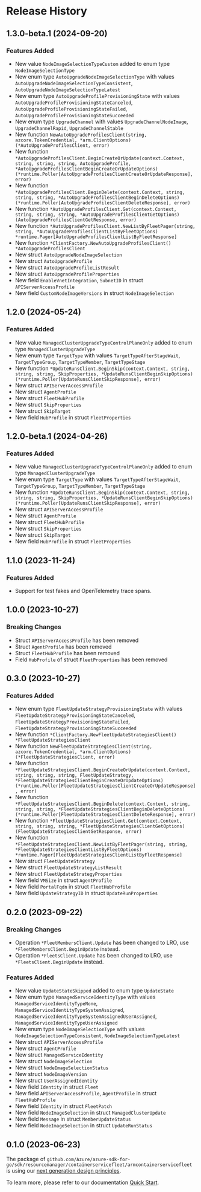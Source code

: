 # Release History

## 1.3.0-beta.1 (2024-09-20)
### Features Added

- New value `NodeImageSelectionTypeCustom` added to enum type `NodeImageSelectionType`
- New enum type `AutoUpgradeNodeImageSelectionType` with values `AutoUpgradeNodeImageSelectionTypeConsistent`, `AutoUpgradeNodeImageSelectionTypeLatest`
- New enum type `AutoUpgradeProfileProvisioningState` with values `AutoUpgradeProfileProvisioningStateCanceled`, `AutoUpgradeProfileProvisioningStateFailed`, `AutoUpgradeProfileProvisioningStateSucceeded`
- New enum type `UpgradeChannel` with values `UpgradeChannelNodeImage`, `UpgradeChannelRapid`, `UpgradeChannelStable`
- New function `NewAutoUpgradeProfilesClient(string, azcore.TokenCredential, *arm.ClientOptions) (*AutoUpgradeProfilesClient, error)`
- New function `*AutoUpgradeProfilesClient.BeginCreateOrUpdate(context.Context, string, string, string, AutoUpgradeProfile, *AutoUpgradeProfilesClientBeginCreateOrUpdateOptions) (*runtime.Poller[AutoUpgradeProfilesClientCreateOrUpdateResponse], error)`
- New function `*AutoUpgradeProfilesClient.BeginDelete(context.Context, string, string, string, *AutoUpgradeProfilesClientBeginDeleteOptions) (*runtime.Poller[AutoUpgradeProfilesClientDeleteResponse], error)`
- New function `*AutoUpgradeProfilesClient.Get(context.Context, string, string, string, *AutoUpgradeProfilesClientGetOptions) (AutoUpgradeProfilesClientGetResponse, error)`
- New function `*AutoUpgradeProfilesClient.NewListByFleetPager(string, string, *AutoUpgradeProfilesClientListByFleetOptions) *runtime.Pager[AutoUpgradeProfilesClientListByFleetResponse]`
- New function `*ClientFactory.NewAutoUpgradeProfilesClient() *AutoUpgradeProfilesClient`
- New struct `AutoUpgradeNodeImageSelection`
- New struct `AutoUpgradeProfile`
- New struct `AutoUpgradeProfileListResult`
- New struct `AutoUpgradeProfileProperties`
- New field `EnableVnetIntegration`, `SubnetID` in struct `APIServerAccessProfile`
- New field `CustomNodeImageVersions` in struct `NodeImageSelection`


## 1.2.0 (2024-05-24)
### Features Added

- New value `ManagedClusterUpgradeTypeControlPlaneOnly` added to enum type `ManagedClusterUpgradeType`
- New enum type `TargetType` with values `TargetTypeAfterStageWait`, `TargetTypeGroup`, `TargetTypeMember`, `TargetTypeStage`
- New function `*UpdateRunsClient.BeginSkip(context.Context, string, string, string, SkipProperties, *UpdateRunsClientBeginSkipOptions) (*runtime.Poller[UpdateRunsClientSkipResponse], error)`
- New struct `APIServerAccessProfile`
- New struct `AgentProfile`
- New struct `FleetHubProfile`
- New struct `SkipProperties`
- New struct `SkipTarget`
- New field `HubProfile` in struct `FleetProperties`


## 1.2.0-beta.1 (2024-04-26)
### Features Added

- New value `ManagedClusterUpgradeTypeControlPlaneOnly` added to enum type `ManagedClusterUpgradeType`
- New enum type `TargetType` with values `TargetTypeAfterStageWait`, `TargetTypeGroup`, `TargetTypeMember`, `TargetTypeStage`
- New function `*UpdateRunsClient.BeginSkip(context.Context, string, string, string, SkipProperties, *UpdateRunsClientBeginSkipOptions) (*runtime.Poller[UpdateRunsClientSkipResponse], error)`
- New struct `APIServerAccessProfile`
- New struct `AgentProfile`
- New struct `FleetHubProfile`
- New struct `SkipProperties`
- New struct `SkipTarget`
- New field `HubProfile` in struct `FleetProperties`


## 1.1.0 (2023-11-24)
### Features Added

- Support for test fakes and OpenTelemetry trace spans.


## 1.0.0 (2023-10-27)
### Breaking Changes

- Struct `APIServerAccessProfile` has been removed
- Struct `AgentProfile` has been removed
- Struct `FleetHubProfile` has been removed
- Field `HubProfile` of struct `FleetProperties` has been removed


## 0.3.0 (2023-10-27)
### Features Added

- New enum type `FleetUpdateStrategyProvisioningState` with values `FleetUpdateStrategyProvisioningStateCanceled`, `FleetUpdateStrategyProvisioningStateFailed`, `FleetUpdateStrategyProvisioningStateSucceeded`
- New function `*ClientFactory.NewFleetUpdateStrategiesClient() *FleetUpdateStrategiesClient`
- New function `NewFleetUpdateStrategiesClient(string, azcore.TokenCredential, *arm.ClientOptions) (*FleetUpdateStrategiesClient, error)`
- New function `*FleetUpdateStrategiesClient.BeginCreateOrUpdate(context.Context, string, string, string, FleetUpdateStrategy, *FleetUpdateStrategiesClientBeginCreateOrUpdateOptions) (*runtime.Poller[FleetUpdateStrategiesClientCreateOrUpdateResponse], error)`
- New function `*FleetUpdateStrategiesClient.BeginDelete(context.Context, string, string, string, *FleetUpdateStrategiesClientBeginDeleteOptions) (*runtime.Poller[FleetUpdateStrategiesClientDeleteResponse], error)`
- New function `*FleetUpdateStrategiesClient.Get(context.Context, string, string, string, *FleetUpdateStrategiesClientGetOptions) (FleetUpdateStrategiesClientGetResponse, error)`
- New function `*FleetUpdateStrategiesClient.NewListByFleetPager(string, string, *FleetUpdateStrategiesClientListByFleetOptions) *runtime.Pager[FleetUpdateStrategiesClientListByFleetResponse]`
- New struct `FleetUpdateStrategy`
- New struct `FleetUpdateStrategyListResult`
- New struct `FleetUpdateStrategyProperties`
- New field `VMSize` in struct `AgentProfile`
- New field `PortalFqdn` in struct `FleetHubProfile`
- New field `UpdateStrategyID` in struct `UpdateRunProperties`


## 0.2.0 (2023-09-22)
### Breaking Changes

- Operation `*FleetMembersClient.Update` has been changed to LRO, use `*FleetMembersClient.BeginUpdate` instead.
- Operation `*FleetsClient.Update` has been changed to LRO, use `*FleetsClient.BeginUpdate` instead.

### Features Added

- New value `UpdateStateSkipped` added to enum type `UpdateState`
- New enum type `ManagedServiceIdentityType` with values `ManagedServiceIdentityTypeNone`, `ManagedServiceIdentityTypeSystemAssigned`, `ManagedServiceIdentityTypeSystemAssignedUserAssigned`, `ManagedServiceIdentityTypeUserAssigned`
- New enum type `NodeImageSelectionType` with values `NodeImageSelectionTypeConsistent`, `NodeImageSelectionTypeLatest`
- New struct `APIServerAccessProfile`
- New struct `AgentProfile`
- New struct `ManagedServiceIdentity`
- New struct `NodeImageSelection`
- New struct `NodeImageSelectionStatus`
- New struct `NodeImageVersion`
- New struct `UserAssignedIdentity`
- New field `Identity` in struct `Fleet`
- New field `APIServerAccessProfile`, `AgentProfile` in struct `FleetHubProfile`
- New field `Identity` in struct `FleetPatch`
- New field `NodeImageSelection` in struct `ManagedClusterUpdate`
- New field `Message` in struct `MemberUpdateStatus`
- New field `NodeImageSelection` in struct `UpdateRunStatus`


## 0.1.0 (2023-06-23)

The package of `github.com/Azure/azure-sdk-for-go/sdk/resourcemanager/containerservicefleet/armcontainerservicefleet` is using our [next generation design principles](https://azure.github.io/azure-sdk/general_introduction.html).

To learn more, please refer to our documentation [Quick Start](https://aka.ms/azsdk/go/mgmt).